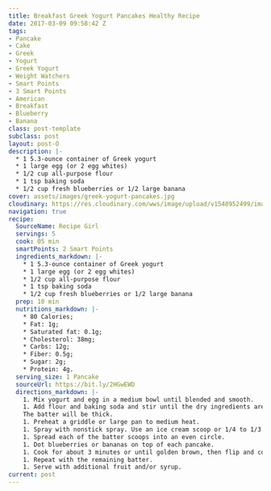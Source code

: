 ```yaml
---
title: Breakfast Greek Yogurt Pancakes Healthy Recipe
date: 2017-03-09 09:58:42 Z
tags:
- Pancake
- Cake
- Greek
- Yogurt
- Greek Yogurt
- Weight Watchers
- Smart Points
- 3 Smart Points
- American
- Breakfast
- Blueberry
- Banana
class: post-template
subclass: post
layout: post-O
description: |-
  * 1 5.3-ounce container of Greek yogurt
  * 1 large egg (or 2 egg whites)
  * 1/2 cup all-purpose flour
  * 1 tsp baking soda
  * 1/2 cup fresh blueberries or 1/2 large banana
cover: assets/images/greek-yogurt-pancakes.jpg
cloudinary: https://res.cloudinary.com/wws/image/upload/v1548952499/images/greek-yogurt-pancakes.jpg
navigation: true
recipe:
  SourceName: Recipe Girl
  servings: 5
  cook: 05 min
  smartPoints: 2 Smart Points
  ingredients_markdown: |-
    * 1 5.3-ounce container of Greek yogurt
    * 1 large egg (or 2 egg whites)
    * 1/2 cup all-purpose flour
    * 1 tsp baking soda
    * 1/2 cup fresh blueberries or 1/2 large banana
  prep: 10 min
  nutritions_markdown: |-
    * 80 Calories;
    * Fat: 1g;
    * Saturated fat: 0.1g;
    * Cholesterol: 38mg;
    * Carbs: 12g;
    * Fiber: 0.5g;
    * Sugar: 2g;
    * Protein: 4g.
  serving_size: 1 Pancake
  sourceUrl: https://bit.ly/2HGwEWD
  directions_markdown: |-
    1. Mix yogurt and egg in a medium bowl until blended and smooth.
    1. Add flour and baking soda and stir until the dry ingredients are mixed in.
    The batter will be thick.
    1. Preheat a griddle or large pan to medium heat.
    1. Spray with nonstick spray. Use an ice cream scoop or 1/4 to 1/3 cup measuring cup to scoop the batter into the pan.
    1. Spread each of the batter scoops into an even circle.
    1. Dot blueberries or bananas on top of each pancake.
    1. Cook for about 3 minutes or until golden brown, then flip and cook the other side for about 2 minutes, until it is golden brown too.
    1. Repeat with the remaining batter.
    1. Serve with additional fruit and/or syrup.
current: post
---
```


